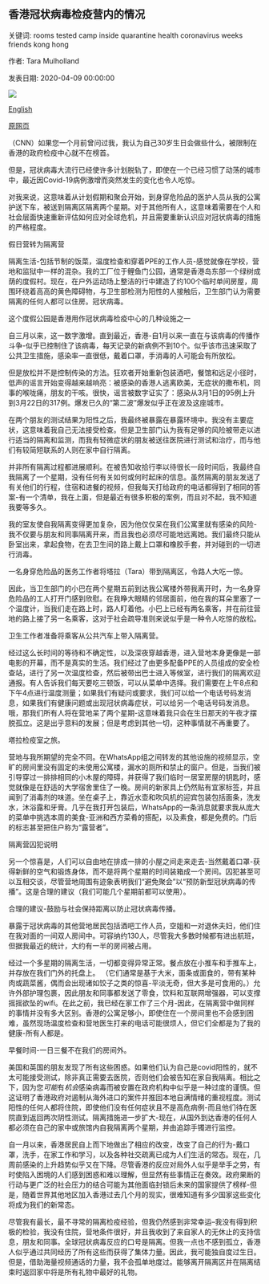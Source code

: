 ## 香港冠状病毒检疫营内的情况

关键词: rooms tested camp inside quarantine health coronavirus weeks friends kong hong

作者: Tara Mulholland

发表日期: 2020-04-09 00:00:00

![](https://cdn.cnn.com/cnnnext/dam/assets/200408172822-hk-quarantine-camp-super-tease.jpg)

[English](What%20it%27s%20like%20inside%20a%20Hong%20Kong%20coronavirus%20quarantine%20camp.md)

[原网页](https://edition.cnn.com/2020/04/09/homepage2/hong-kong-coronavirus-quarantine-diary-intl-hnk/index.html)

（CNN）如果您一个月前曾问过我，我认为自己30岁生日会做些什么，被限制在香港的政府检疫中心就不在榜首。

但是，冠状病毒大流行已经使许多计划脱轨了，即使在一个已经习惯了动荡的城市中，最近因Covid-19病例激增而突然发生的变化也令人吃惊。

对我来说，这意味着从计划假期和聚会开始，到身穿危险品的医护人员从我的公寓护送下车，被送到隔离区隔离两个星期。对于其他所有人，这意味着需要在个人和社会层面快速重新评估如何应对全球危机，并且需要重新认识应对冠状病毒的措施的严格程度。

假日营转为隔离营

隔离生活-包括节制的饭菜，温度检查和穿着PPE的工作人员-感觉就像在学校，营地和监狱中一样的混杂。我的工厂位于鲤鱼门公园，通常是香港岛东部一个绿树成荫的度假村。现在，在户外运动场上整洁的行中建造了约100个临时单间房屋，周围环绕着高高的黄色障碍物，与卫生部检测为阳性的人接触后，卫生部门认为需要隔离的任何人都可以住房。冠状病毒。

这个度假公园是香港用作冠状病毒检疫中心的几种设施之一

自三月以来，这一数字激增。直到最近，香港-自1月以来一直在与该病毒的传播作斗争-似乎已控制住了该病毒，每天记录的新病例不到10个。似乎该市迅速采取了公共卫生措施，感染率一直很低，戴着口罩，手消毒的人可能会有所放松。

但是放松并不是控制传染的方法。狂欢者开始重新包装酒吧，餐馆和远足小径时，低声的谣言开始变得越来越响亮：被感染的香港人逃离欧美，无症状的撒布机，同事的喉咙痛，朋友的干咳。很快，谣言被数字证实了：感染从3月1日的95例上升到3月22日的317例。爆发已久的“第二波”爆发似乎正在波及这座城市。

在两个朋友的测试结果为阳性之后，我最终被暴露在暴露环境中。我没有主要症状，这意味着我自己无法接受检查。但是卫生部门认为我有足够的风险被带走以进行适当的隔离和监测，而我有轻微症状的朋友被送往医院进行测试和治疗，而与他们有较简短联系的人则在家中自行隔离。

并非所有隔离过程都进展顺利。在被告知收拾行李以待很长一段时间后，我最终自我隔离了一个星期，没有任何有关如何或何时起床的信息。虽然隔离的朋友发送了有关他们的行程，住宿和进餐的视频，但我每天打给政府的电话都得到了相同的答案-有一个清单，我在上面，但是最近有很多积极的案例，而且对不起，我不知道我要等多久。

我的室友使自我隔离变得更加复杂，因为他仅仅呆在我们公寓里就有感染的风险-我不仅要与朋友和同事隔离开来，而且我也必须尽可能地远离她。我们最终只能从卧室出来，拿起食物，在去卫生间的路上戴上口罩和橡胶手套，并对碰到的一切进行消毒。

一名身穿危险品的医务工作者将塔拉（Tara）带到隔离区，令路人大吃一惊。

因此，当卫生部门的小巴在两个星期五前到达我公寓楼外带我离开时，为一名身穿危险品的工人打开门感到欣慰。在我睁大眼睛的邻居面前，他在我的耳朵里塞了一个温度计，当我们走在路上时，路人盯着他。小巴上已经有两名乘客，并在前往营地的路上接了另一名乘客，这对于社会疏导准则来说似乎是一种令人吃惊的放松。

卫生工作者准备将乘客从公共汽车上带入隔离营。

经过这么长时间的等待和不确定性，以及深夜穿越香港，进入营地本身更像是一部电影的开幕，而不是真实的生活。我们经过了由更多配备PPE的人员组成的安全检查站，进行了另一次温度检查，然后被带出巴士进入等候室，进行我们的隔离欢迎通报。有人告诉我们每天要吃三顿饭，可以从菜单中选择。我们需要在上午8点和下午4点进行温度测量；如果我们有疑问或要求，我们可以给一个电话号码发消息，如果我们有健康问题或出现冠状病毒症状，可以给另一个电话号码发消息。哦，那我们所有人将在营地呆了两个星期-这意味着我只会在生日那天的午夜才摆脱孤立。这是出乎意料的发展；但是考虑到其他一切，这种事情就不再重要了。

塔拉检疫室之旅。

营地与我所期望的完全不同。在WhatsApp组之间转发的其他设施的视频显示，空旷的房间里没有固定的未使用公寓楼，漏水的厕所和禁止的窗户。但是，当我们被引导穿过一排排相同的小木屋的障碍，并获得了我们临时一居室房屋的钥匙时，感觉就像是在舒适的大学宿舍里住了一晚。房间的新家具上仍然贴有宜家标签，并且闻到了消毒剂的味道。坐在桌子上，靠近水壶和吹风机的迎宾包装包括面条，洗发水，沐浴露和牙膏。几乎在我打开包装后，WhatsApp的一条消息就要求我从庞大的菜单中挑选本周的美食-亚洲和西方菜肴的搭配，以及素食，都是免费的。门后的标志甚至把住户称为“露营者”。

隔离营囚犯说明

另一个惊喜是，人们可以自由地在排成一排的小屋之间走来走去-当然戴着口罩-获得新鲜的空气和锻炼身体，而不是将两个星期的时间装箱成一个房间。囚犯甚至可以互相交谈，尽管营地周围有迹象表明我们“避免聚会”以“预防新型冠状病毒的传播”。这是合理的建议（我们可能几个星期前都可以使用）。

合理的建议-鼓励与社会保持距离以防止冠状病毒传播。

暴露于冠状病毒的其他营地居民包括酒吧工作人员，空姐和一对退休夫妇，他们住在我对面的一间双人房间中。可容纳约130人，尽管我大多数时候都有进出航班，但据我最近的统计，大约有一半的房间被占用。

经过一个多星期的隔离生活，一切都变得异常正常。餐点放在小推车和手推车上，并存放在我们门外的托盘上。 （它们通常是基于大米，面条或面食的，带有某种肉或蔬菜酱，偶而会出现诸如饺子之类的惊喜-平淡无奇，但大多是可食用的。）允许外部护理包裹，因此朋友和同事都发送了零食，饮料和互联网增强器，可以支撑摇摇欲坠的wifi。在此之前，我已经在家工作了三个月-因此，在隔离营中做同样的事情并没有多大区别。香港的公寓足够小，即使住在一个房间里也不会感到困难，虽然现场温度检查和营地医生打来的电话可能很烦人，但它们全都是为了我的健康-所有人都是。

早餐时间-一日三餐不在我们的房间外。

美国和英国的朋友发现了所有这些困惑。如果他们认为自己是covid阳性的，就不太可能接受测试，除非真正需要去医院，否则他们会被告知在家自我隔离。相比之下，因为您*可能*有*机会*感染病毒而被安置在政府机构中似乎是一种过度的谨慎。但这证明了香港政府对遏制从海外进口的案件并推回本地自满情绪的重视程度。测试阳性的任何人都将住院，即使他们没有任何症状且不是高危病例-而且他们待在医院直到返回两次阴性测试。隔离措施进一步扩大-现在，从国外到达香港的任何人都必须在自己的家中或旅馆内自我隔离两个星期，并由追踪手镯进行监控。

自一月以来，香港居民自上而下地做出了相应的改变，改变了自己的行为-戴口罩，洗手，在家工作和学习，以及各种社交疏离已成为人们生活的常态。现在，几周前感染的上升趋势似乎又在下降。尽管香港的反应对局外人似乎是举手之劳，有时使陷入困境的人们感到困惑和难以理解，但显然有些事情正在奏效。政府果断的行动与更广泛的社会压力的结合可能为其他面临封锁后未来的国家提供了榜样-但是，随着世界其他地区加入香港过去几个月的现实，很难知道有多少国家这些变化将成为我们的新常态。

尽管我有最长，最不寻常的隔离检疫经验，但我仍然感到非常幸运–我没有得到积极的检验，我没有住院，营地条件很好，并且我收到了来自家人的无休止的支持信息，朋友和同事。全球冠状病毒反应的口号是隔离。但我一点也不感到孤立，香港人似乎通过共同经历了所有这些而获得了集体力量。因此，我可能独自度过生日。但是，借助海量视频通话的力量，我不会孤单地度过。能够离开隔离区并在隔离结束时返回家中将是所有礼物中最好的礼物。